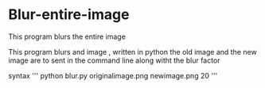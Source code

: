 # Blur-entire-image
This program blurs the entire image

This program blurs and image , written in python
the old image and the new image are to sent  in the command line along witht the blur factor

syntax
'''
python blur.py originalimage.png newimage.png 20
'''
